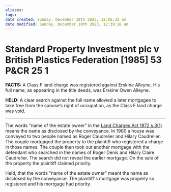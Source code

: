 ```yaml
---
aliases: 
tags: 
date created: Sunday, December 10th 2023, 12:02:32 am
date modified: Sunday, December 10th 2023, 12:39:16 am
---
```


# Standard Property Investment plc v British Plastics Federation [1985] 53 P&CR 25 1

**FACTS:** A Class F land charge was registered against Erskine Alleyne. His full name, as appearing in the title deeds, was Erskine Owen Alleyne.

**HELD:** A clear search against the full name allowed a later mortgagee to take free from the spouse’s right of occupation, as the Class F land charge was void.

---

The words "name of the estate owner" in the [Land Charges Act 1972 s.3(1)](https://uk.westlaw.com/Document/I1E440251E44911DA8D70A0E70A78ED65/View/FullText.html?originationContext=document&transitionType=DocumentItem&ppcid=b7f1119e1a984e87898156e394162674&contextData=(sc.Search)) means the name as disclosed by the conveyance. In 1980 a house was conveyed to two people named as Roger Caudrelier and Hilary Caudrelier. The couple mortgaged the property to the plaintiff who registered a charge in those names. The couple then took out another mortgage with the defendant who searched in the names of Roger Denis and Hilary Claire Caudrelier. The search did not reveal the earlier mortgage. On the sale of the property the plaintiff claimed priority.

Held, that the words "name of the estate owner" meant the name as disclosed by the conveyance. The plaintiff's mortgage was properly so registered and his mortgage had priority.
